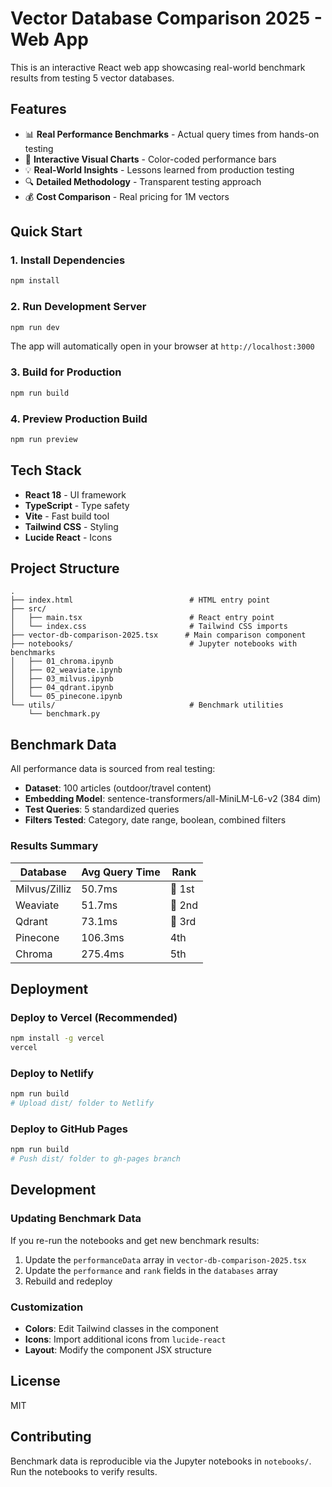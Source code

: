 # Vector Database Comparison 2025 - Web App

This is an interactive React web app showcasing real-world benchmark results from testing 5 vector databases.

## Features

- 📊 **Real Performance Benchmarks** - Actual query times from hands-on testing
- 🎨 **Interactive Visual Charts** - Color-coded performance bars
- 💡 **Real-World Insights** - Lessons learned from production testing
- 🔍 **Detailed Methodology** - Transparent testing approach
- 💰 **Cost Comparison** - Real pricing for 1M vectors

## Quick Start

### 1. Install Dependencies

```bash
npm install
```

### 2. Run Development Server

```bash
npm run dev
```

The app will automatically open in your browser at `http://localhost:3000`

### 3. Build for Production

```bash
npm run build
```

### 4. Preview Production Build

```bash
npm run preview
```

## Tech Stack

- **React 18** - UI framework
- **TypeScript** - Type safety
- **Vite** - Fast build tool
- **Tailwind CSS** - Styling
- **Lucide React** - Icons

## Project Structure

```
.
├── index.html                          # HTML entry point
├── src/
│   ├── main.tsx                        # React entry point
│   └── index.css                       # Tailwind CSS imports
├── vector-db-comparison-2025.tsx      # Main comparison component
├── notebooks/                          # Jupyter notebooks with benchmarks
│   ├── 01_chroma.ipynb
│   ├── 02_weaviate.ipynb
│   ├── 03_milvus.ipynb
│   ├── 04_qdrant.ipynb
│   └── 05_pinecone.ipynb
└── utils/                              # Benchmark utilities
    └── benchmark.py
```

## Benchmark Data

All performance data is sourced from real testing:
- **Dataset**: 100 articles (outdoor/travel content)
- **Embedding Model**: sentence-transformers/all-MiniLM-L6-v2 (384 dim)
- **Test Queries**: 5 standardized queries
- **Filters Tested**: Category, date range, boolean, combined filters

### Results Summary

| Database | Avg Query Time | Rank |
|----------|---------------|------|
| Milvus/Zilliz | 50.7ms | 🥇 1st |
| Weaviate | 51.7ms | 🥈 2nd |
| Qdrant | 73.1ms | 🥉 3rd |
| Pinecone | 106.3ms | 4th |
| Chroma | 275.4ms | 5th |

## Deployment

### Deploy to Vercel (Recommended)

```bash
npm install -g vercel
vercel
```

### Deploy to Netlify

```bash
npm run build
# Upload dist/ folder to Netlify
```

### Deploy to GitHub Pages

```bash
npm run build
# Push dist/ folder to gh-pages branch
```

## Development

### Updating Benchmark Data

If you re-run the notebooks and get new benchmark results:

1. Update the `performanceData` array in `vector-db-comparison-2025.tsx`
2. Update the `performance` and `rank` fields in the `databases` array
3. Rebuild and redeploy

### Customization

- **Colors**: Edit Tailwind classes in the component
- **Icons**: Import additional icons from `lucide-react`
- **Layout**: Modify the component JSX structure

## License

MIT

## Contributing

Benchmark data is reproducible via the Jupyter notebooks in `notebooks/`. Run the notebooks to verify results.
